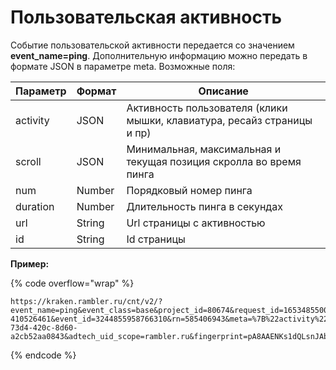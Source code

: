 # Пользовательская активность

Событие пользовательской активности передается со значением **event\_name=ping**. Дополнительную информацию можно передать в формате JSON в параметре meta. Возможные поля:

| Параметр | Формат | Описание                                                                |
| -------- | ------ | ----------------------------------------------------------------------- |
| activity | JSON   | Активность пользователя (клики мышки, клавиатура, ресайз страницы и пр) |
| scroll   | JSON   | Минимальная, максимальная и текущая позиция скролла во время пинга      |
| num      | Number | Порядковый номер пинга                                                  |
| duration | Number | Длительность пинга в секундах                                           |
| url      | String | Url страницы с активностью                                              |
| id       | String | Id страницы                                                             |

**Пример:**

{% code overflow="wrap" %}
```
https://kraken.rambler.ru/cnt/v2/?event_name=ping&event_class=base&project_id=80674&request_id=1653485500.501-410526461&event_id=3244855958766310&rn=585406943&meta=%7B%22activity%22%3A%7B%22mousemove%22%3A9%7D%2C%22scroll%22%3A%7B%22max%22%3A551%2C%22min%22%3A0%2C%22current%22%3A0%7D%2C%22num%22%3A4%2C%22duration%22%3A40%7D&url=http%3A%2F%2Frambler.ru%3A4000%2F&session_id=237994821_1653484835442&session_number=40&session_event_number=25&top100_id=t1.7436868.1783481600.1643968662923&adtech_uid=17b92f10-73d4-420c-8d60-a2cb52aa0843&adtech_uid_scope=rambler.ru&fingerprint=pA8AAENKs1dQLsnJAbxfJwA%3D&fingerprint_ip=pA8AAENKs1eK%2FEUzAaosKwA%3D&version=2.2.3&counter_type=web
```
{% endcode %}
